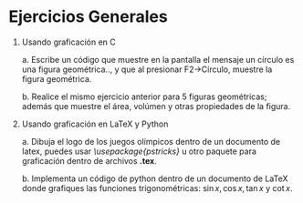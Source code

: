# Ejercicios Generales
1. Usando graficación en C

	a. Escribe un código que muestre en la pantalla el mensaje 
	un círculo es una figura geométrica.., y que al presionar 
	F2->Círculo, muestre la figura geométrica.

	b. Realice el mismo ejercicio anterior para 5 figuras geométricas; 
	además que muestre el área, volúmen y otras propiedades de la figura.

2. Usando graficación en LaTeX y Python
	
	a. Dibuja el logo de los juegos olímpicos dentro de un documento 
	de latex, puedes usar *\usepackage{pstricks}* u otro paquete para 
	graficación dentro de archivos __.tex__.	

	
	b. Implementa un código de python dentro de un documento 
	de LaTeX donde grafiques las funciones trigonométricas: 
	$`\sin x, \cos{x}, \tan{x}`$ y $`\cot x`$.


<!---
This math is inline $`a^2+b^2=c^2`$.

This is on a separate line
```math
a^2+b^2=c^2
```


--->


<!---
References
https://docs.gitlab.com/ee/user/markdown.html#math
https://github.com/mathjax/MathJax-docs/blob/master/installation.rst
https://upmath.me/
https://github.com/cben/mathdown/wiki/math-in-markdown
--->


